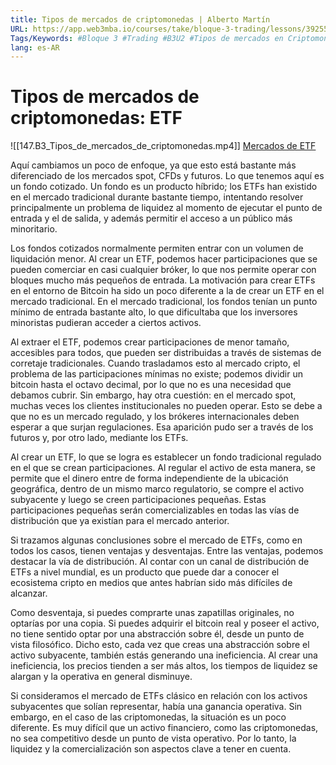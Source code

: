 ```yaml
---
title: Tipos de mercados de criptomonedas | Alberto Martín
URL: https://app.web3mba.io/courses/take/bloque-3-trading/lessons/39255403-2-4-tipos-de-mercados-de-criptomonedas-alberto-martin
Tags/Keywords: #Bloque 3 #Trading #B3U2 #Tipos de mercados en Criptomonedas #tipos de mercado #mercado de criptomonedas #Alberto Martín #etf #mercado etf
lang: es-AR
---
```

# Tipos de mercados de criptomonedas: ETF
![[147.B3_Tipos_de_mercados_de_criptomonedas.mp4]]
[Mercados de ETF](https://app.web3mba.io?wvideo=zrlpj80g2w)

Aquí cambiamos un poco de enfoque, ya que esto está bastante más diferenciado de los mercados spot, CFDs y futuros. Lo que tenemos aquí es un fondo cotizado. Un fondo es un producto híbrido; los ETFs han existido en el mercado tradicional durante bastante tiempo, intentando resolver principalmente un problema de liquidez al momento de ejecutar el punto de entrada y el de salida, y además permitir el acceso a un público más minoritario.

Los fondos cotizados normalmente permiten entrar con un volumen de liquidación menor. Al crear un ETF, podemos hacer participaciones que se pueden comerciar en casi cualquier bróker, lo que nos permite operar con bloques mucho más pequeños de entrada. La motivación para crear ETFs en el entorno de Bitcoin ha sido un poco diferente a la de crear un ETF en el mercado tradicional. En el mercado tradicional, los fondos tenían un punto mínimo de entrada bastante alto, lo que dificultaba que los inversores minoristas pudieran acceder a ciertos activos.

Al extraer el ETF, podemos crear participaciones de menor tamaño, accesibles para todos, que pueden ser distribuidas a través de sistemas de corretaje tradicionales. Cuando trasladamos esto al mercado cripto, el problema de las participaciones mínimas no existe; podemos dividir un bitcoin hasta el octavo decimal, por lo que no es una necesidad que debamos cubrir. Sin embargo, hay otra cuestión: en el mercado spot, muchas veces los clientes institucionales no pueden operar. Esto se debe a que no es un mercado regulado, y los brókeres internacionales deben esperar a que surjan regulaciones. Esa aparición pudo ser a través de los futuros y, por otro lado, mediante los ETFs.

Al crear un ETF, lo que se logra es establecer un fondo tradicional regulado en el que se crean participaciones. Al regular el activo de esta manera, se permite que el dinero entre de forma independiente de la ubicación geográfica, dentro de un mismo marco regulatorio, se compre el activo subyacente y luego se creen participaciones pequeñas. Estas participaciones pequeñas serán comercializables en todas las vías de distribución que ya existían para el mercado anterior.

Si trazamos algunas conclusiones sobre el mercado de ETFs, como en todos los casos, tienen ventajas y desventajas. Entre las ventajas, podemos destacar la vía de distribución. Al contar con un canal de distribución de ETFs a nivel mundial, es un producto que puede dar a conocer el ecosistema cripto en medios que antes habrían sido más difíciles de alcanzar.

Como desventaja, si puedes comprarte unas zapatillas originales, no optarías por una copia. Si puedes adquirir el bitcoin real y poseer el activo, no tiene sentido optar por una abstracción sobre él, desde un punto de vista filosófico. Dicho esto, cada vez que creas una abstracción sobre el activo subyacente, también estás generando una ineficiencia. Al crear una ineficiencia, los precios tienden a ser más altos, los tiempos de liquidez se alargan y la operativa en general disminuye.

Si consideramos el mercado de ETFs clásico en relación con los activos subyacentes que solían representar, había una ganancia operativa. Sin embargo, en el caso de las criptomonedas, la situación es un poco diferente. Es muy difícil que un activo financiero, como las criptomonedas, no sea competitivo desde un punto de vista operativo. Por lo tanto, la liquidez y la comercialización son aspectos clave a tener en cuenta.
